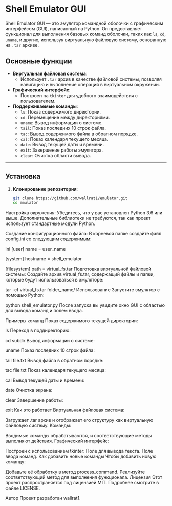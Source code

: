 # Shell Emulator GUI

Shell Emulator GUI — это эмулятор командной оболочки с графическим интерфейсом (GUI), написанный на Python. Он предоставляет функционал для выполнения базовых команд оболочки, таких как `ls`, `cd`, `uname`, и других, используя виртуальную файловую систему, основанную на `.tar` архиве.

## Основные функции

- **Виртуальная файловая система**:
  - Использует `.tar` архив в качестве файловой системы, позволяя навигацию и выполнение операций в виртуальном окружении.
- **Графический интерфейс**:
  - Построен на `tkinter` для удобного взаимодействия с пользователем.
- **Поддерживаемые команды**:
  - `ls`: Показ содержимого директории.
  - `cd`: Перемещение между директориями.
  - `uname`: Вывод информации о системе.
  - `tail`: Показ последних 10 строк файла.
  - `tac`: Вывод содержимого файла в обратном порядке.
  - `cal`: Показ календаря текущего месяца.
  - `date`: Вывод текущей даты и времени.
  - `exit`: Завершение работы эмулятора.
  - `clear`: Очистка области вывода.

---

## Установка

1. **Клонирование репозитория**:
   ```bash
   git clone https://github.com/wallrat1/emulator.git
   cd emulator
Настройка окружения: Убедитесь, что у вас установлен Python 3.6 или выше. Дополнительные библиотеки не требуются, так как проект использует стандартные модули Python.

Создание конфигурационного файла: В корневой папке создайте файл config.ini со следующим содержимым:

ini
[user]
name = user_name

[system]
hostname = shell_emulator

[filesystem]
path = virtual_fs.tar
Подготовка виртуальной файловой системы: Создайте архив virtual_fs.tar, содержащий файлы и папки, которые будут использоваться в эмуляторе:


tar -cf virtual_fs.tar folder_name/
Использование
Запустите эмулятор с помощью Python:


python shell_emulator.py
После запуска вы увидите окно GUI с областью для вывода команд и полем ввода.

Примеры команд
Показ содержимого текущей директории:


ls
Переход в поддиректорию:

cd subdir
Вывод информации о системе:

uname
Показ последних 10 строк файла:

tail file.txt
Вывод файла в обратном порядке:

tac file.txt
Показ календаря текущего месяца:

cal
Вывод текущей даты и времени:


date
Очистка экрана:


clear
Завершение работы:


exit
Как это работает
Виртуальная файловая система:

Загружает .tar архив и отображает его структуру как виртуальную файловую систему.
Команды:

Вводимые команды обрабатываются, и соответствующие методы выполняют действия.
Графический интерфейс:

Построен с использованием tkinter:
Поле для вывода текста.
Поле ввода команд.
Как добавить новые команды
Чтобы добавить новую команду:

Добавьте её обработку в метод process_command.
Реализуйте соответствующий метод для выполнения функционала.
Лицензия
Этот проект распространяется под лицензией MIT. Подробнее смотрите в файле LICENSE.

Автор
Проект разработан wallrat1.
